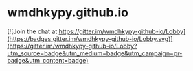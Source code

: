 # wmdhkypy.github.io

[![Join the chat at https://gitter.im/wmdhkypy-github-io/Lobby](https://badges.gitter.im/wmdhkypy-github-io/Lobby.svg)](https://gitter.im/wmdhkypy-github-io/Lobby?utm_source=badge&utm_medium=badge&utm_campaign=pr-badge&utm_content=badge)